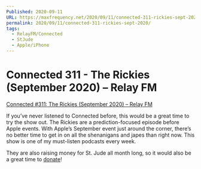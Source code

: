 ```yaml
---
Published: 2020-09-11
URL: https://maxfrequency.net/2020/09/11/connected-311-rickies-sept-2020/
permalink: 2020/09/11/connected-311-rickies-sept-2020/
tags:
  - RelayFM/Connected
  - StJude
  - Apple/iPhone
---
```

# Connected 311 - The Rickies (September 2020) – Relay FM

[Connected #311: The Rickies (September 2020) – Relay FM](https://www.relay.fm/connected/311)

If you’ve never listened to Connected before, this would be a great time to try the show out. The Rickies are a prediction-focused episode before Apple events. With Apple’s September event just around the corner, there’s no better time to get in on all the shenanigans and japes than right now. This show is one of my must-listen podcasts every week.

They are also raising money for St. Jude all month long, so it would also be a great time to [donate](https://tiltify.com/@relay-fm/relay-fm-for-st-jude)! 